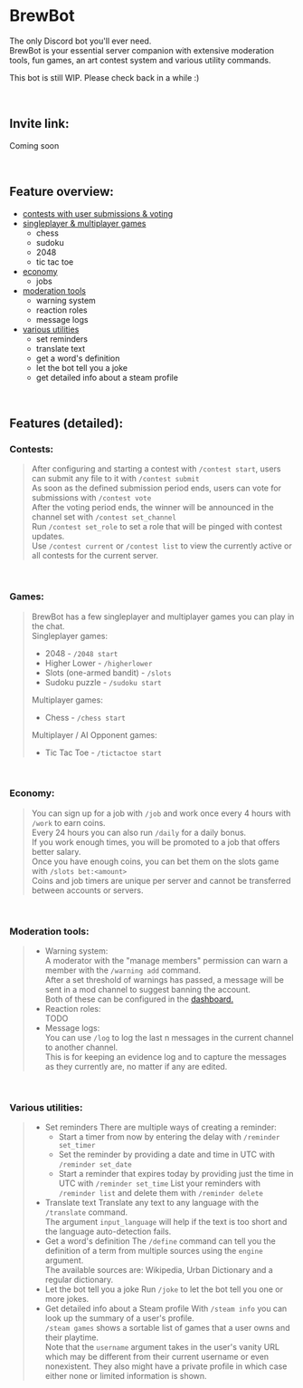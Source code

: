 # BrewBot
The only Discord bot you'll ever need.  
BrewBot is your essential server companion with extensive moderation tools, fun games, an art contest system and various utility commands.  
  
This bot is still WIP. Please check back in a while :)

<!-- TODO: premium tier section -->

<br>

## Invite link:
Coming soon

<br>

## Feature overview:
- [contests with user submissions & voting](#contests)
- [singleplayer & multiplayer games](#games)
    - chess
    - sudoku
    - 2048
    - tic tac toe
- [economy](#economy)
    - jobs
- [moderation tools](#moderation-tools)
    - warning system
    - reaction roles
    - message logs
- [various utilities](#various-utilities)
    - set reminders
    - translate text
    - get a word's definition
    - let the bot tell you a joke
    - get detailed info about a steam profile

<br>

## Features (detailed):

### Contests:
> After configuring and starting a contest with `/contest start`, users can submit any file to it with `/contest submit`  
> As soon as the defined submission period ends, users can vote for submissions with `/contest vote`  
> After the voting period ends, the winner will be announced in the channel set with `/contest set_channel`  
> Run `/contest set_role` to set a role that will be pinged with contest updates.  
> Use `/contest current` or `/contest list` to view the currently active or all contests for the current server.

<br>

### Games:
> BrewBot has a few singleplayer and multiplayer games you can play in the chat.  
> Singleplayer games:
> - 2048 - `/2048 start`
> - Higher Lower - `/higherlower`
> - Slots (one-armed bandit) - `/slots`
> - Sudoku puzzle - `/sudoku start`
> 
> Multiplayer games:
> - Chess - `/chess start`
> 
> Multiplayer / AI Opponent games:
> - Tic Tac Toe - `/tictactoe start`

<br>

### Economy:
> You can sign up for a job with `/job` and work once every 4 hours with `/work` to earn coins.  
> Every 24 hours you can also run `/daily` for a daily bonus.  
> If you work enough times, you will be promoted to a job that offers better salary.  
> Once you have enough coins, you can bet them on the slots game with `/slots bet:<amount>`  
> Coins and job timers are unique per server and cannot be transferred between accounts or servers.

<br>

### Moderation tools:
> - Warning system:  
>     A moderator with the "manage members" permission can warn a member with the `/warning add` command.  
>     After a set threshold of warnings has passed, a message will be sent in a mod channel to suggest banning the account.  
>     Both of these can be configured in the [dashboard.](#TODO)
> - Reaction roles:  
>     TODO
> - Message logs:  
>     You can use `/log` to log the last n messages in the current channel to another channel.  
>     This is for keeping an evidence log and to capture the messages as they currently are, no matter if any are edited.

<br>

### Various utilities:
> - Set reminders
>     There are multiple ways of creating a reminder:  
>     - Start a timer from now by entering the delay with `/reminder set_timer`
>     - Set the reminder by providing a date and time in UTC with `/reminder set_date`
>     - Start a reminder that expires today by providing just the time in UTC with `/reminder set_time`
>     List your reminders with `/reminder list` and delete them with `/reminder delete`
> - Translate text
>     Translate any text to any language with the `/translate` command.  
>     The argument `input_language` will help if the text is too short and the language auto-detection fails.
> - Get a word's definition
>     The `/define` command can tell you the definition of a term from multiple sources using the `engine` argument.  
>     The available sources are: Wikipedia, Urban Dictionary and a regular dictionary.
> - Let the bot tell you a joke
>     Run `/joke` to let the bot tell you one or more jokes.
> - Get detailed info about a Steam profile
>      With `/steam info` you can look up the summary of a user's profile.  
>      `/steam games` shows a sortable list of games that a user owns and their playtime.  
>      Note that the `username` argument takes in the user's vanity URL which may be different from their current username or even nonexistent.
>      They also might have a private profile in which case either none or limited information is shown.
